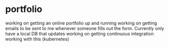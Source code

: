 # portfolio
working on getting an online portfolio up and running
working on getting emails to be sent to me whenever someone fills out the form. Currently only have a local DB that updates
working on getting continuous integration working with this (kubernetes)
